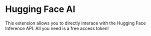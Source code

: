 # Hugging Face AI

This extension allows you to directly interace with the Hugging Face Inference API. All you need is a free access token!